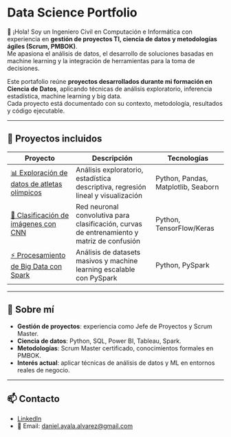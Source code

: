 # Data Science Portfolio

👋 ¡Hola! Soy un Ingeniero Civil en Computación e Informática con experiencia en **gestión de proyectos TI, ciencia de datos y metodologías ágiles (Scrum, PMBOK)**.  
Me apasiona el análisis de datos, el desarrollo de soluciones basadas en machine learning y la integración de herramientas para la toma de decisiones.  

Este portafolio reúne **proyectos desarrollados durante mi formación en Ciencia de Datos**, aplicando técnicas de análisis exploratorio, inferencia estadística, machine learning y big data.  
Cada proyecto está documentado con su contexto, metodología, resultados y código ejecutable.

---

## 📂 Proyectos incluidos

| Proyecto | Descripción | Tecnologías |
|----------|-------------|-------------|
| [📊 Exploración de datos de atletas olímpicos](./modulo4-EDA-olimpicos) | Análisis exploratorio, estadística descriptiva, regresión lineal y visualización | Python, Pandas, Matplotlib, Seaborn |
| [🧠 Clasificación de imágenes con CNN](./modulo8-deep-learning-CNN) | Red neuronal convolutiva para clasificación, curvas de entrenamiento y matriz de confusión | Python, TensorFlow/Keras |
| [⚡ Procesamiento de Big Data con Spark](./modulo9-bigdata-spark) | Análisis de datasets masivos y machine learning escalable con PySpark | Python, PySpark |

---

## 📌 Sobre mí

- **Gestión de proyectos**: experiencia como Jefe de Proyectos y Scrum Master.  
- **Ciencia de datos**: Python, SQL, Power BI, Tableau, Spark.  
- **Metodologías**: Scrum Master certificado, conocimientos formales en PMBOK.  
- **Interés actual**: aplicar técnicas de análisis de datos y ML en entornos reales de negocio.  

---

## 📫 Contacto

- [LinkedIn](https://www.linkedin.com/in/dayalaa/)  
- 📧 Email: daniel.ayala.alvarez@gmail.com  

